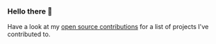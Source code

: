 ### Hello there 👋

Have a look at my [open source contributions](/open-source.md) for a list of projects I've contributed to.

